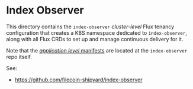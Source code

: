 # Index Observer

This directory contains the `index-observer` _cluster-level_ Flux tenancy configuration that creates a K8S namespace dedicated to `index-observer`, along with all Flux CRDs to set up and manage continuous delivery for it.

Note that the [_application level_ manifests](https://github.com/filecoin-shipyard/index-observer/tree/main/deploy/manifests/dev/us-east-2) are located at the `index-observer` repo itself.

See:
 - https://github.com/filecoin-shipyard/index-observer
